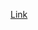 [Link](https://share.streamlit.io/manish-frustated/diabetesprediction/main/diabetes_prediction_webapp.py)
